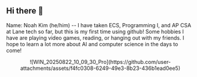 ## Hi there 👋
Name: Noah Kim (he/him) -- 
I have taken ECS, Programming I, and AP CSA at Lane tech so far, but this is my first time using github! Some hobbies I have are playing video games, reading, or hanging out with my friends. I hope to learn a lot more about AI and computer science in the days to come!

<p align="center">
  ![WIN_20250822_10_09_30_Pro](https://github.com/user-attachments/assets/f4fc0308-6249-49e3-8b23-436b1ead0ee5)
</p>




<!--
**NoahK101424/NoahK101424** is a ✨ _special_ ✨ repository because its `README.md` (this file) appears on your GitHub profile.

Here are some ideas to get you started:

- 🔭 I’m currently working on ...
- 🌱 I’m currently learning ...
- 👯 I’m looking to collaborate on ...
- 🤔 I’m looking for help with ...
- 💬 Ask me about ...
- 📫 How to reach me: ...
- 😄 Pronouns: ...
- ⚡ Fun fact: ...
-->
